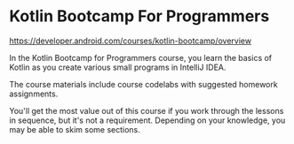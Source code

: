 # Kotlin Bootcamp For Programmers
https://developer.android.com/courses/kotlin-bootcamp/overview

In the Kotlin Bootcamp for Programmers course, you learn the basics of Kotlin as you create various small programs in IntelliJ IDEA.

The course materials include course codelabs with suggested homework assignments.

You'll get the most value out of this course if you work through the lessons in sequence, but it's not a requirement. Depending on your knowledge, you may be able to skim some sections.

